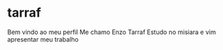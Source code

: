 # tarraf
Bem vindo ao meu perfil 
Me chamo Enzo Tarraf
Estudo no misiara e vim apresentar meu trabalho
